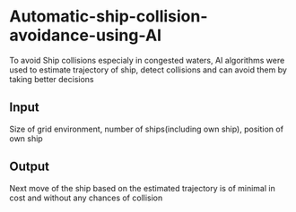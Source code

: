 # Automatic-ship-collision-avoidance-using-AI
To avoid Ship collisions especialy in congested waters, AI algorithms were used to estimate trajectory of ship, detect collisions and can avoid them by taking better decisions


## Input 
Size of grid environment, number of ships(including own ship), position of own ship

## Output
Next move of the ship based on the estimated trajectory is of minimal in cost and without any chances of collision



